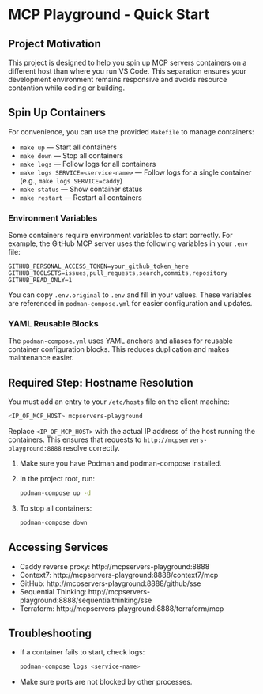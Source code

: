 # MCP Playground - Quick Start

## Project Motivation

This project is designed to help you spin up MCP servers containers on a different host than where you run VS Code. This separation ensures your development environment remains responsive and avoids resource contention while coding or building.


## Spin Up Containers

For convenience, you can use the provided `Makefile` to manage containers:

- `make up` — Start all containers
- `make down` — Stop all containers
- `make logs` — Follow logs for all containers
- `make logs SERVICE=<service-name>` — Follow logs for a single container (e.g., `make logs SERVICE=caddy`)
- `make status` — Show container status
- `make restart` — Restart all containers


### Environment Variables

Some containers require environment variables to start correctly. For example, the GitHub MCP server uses the following variables in your `.env` file:

```env
GITHUB_PERSONAL_ACCESS_TOKEN=your_github_token_here
GITHUB_TOOLSETS=issues,pull_requests,search,commits,repository
GITHUB_READ_ONLY=1
```

You can copy `.env.original` to `.env` and fill in your values. These variables are referenced in `podman-compose.yml` for easier configuration and updates.

### YAML Reusable Blocks

The `podman-compose.yml` uses YAML anchors and aliases for reusable container configuration blocks. This reduces duplication and makes maintenance easier.

## Required Step: Hostname Resolution

You must add an entry to your `/etc/hosts` file on the client machine:

```bash
<IP_OF_MCP_HOST> mcpservers-playground
```

Replace `<IP_OF_MCP_HOST>` with the actual IP address of the host running the containers. This ensures that requests to `http://mcpservers-playground:8888` resolve correctly.

1. Make sure you have Podman and podman-compose installed.
2. In the project root, run:

   ```bash
   podman-compose up -d
   ```

3. To stop all containers:

   ```bash
   podman-compose down
   ```

## Accessing Services

- Caddy reverse proxy: http://mcpservers-playground:8888
- Context7: http://mcpservers-playground:8888/context7/mcp
- GitHub: http://mcpservers-playground:8888/github/sse
- Sequential Thinking: http://mcpservers-playground:8888/sequentialthinking/sse
- Terraform: http://mcpservers-playground:8888/terraform/mcp

## Troubleshooting

- If a container fails to start, check logs:

   ```bash
   podman-compose logs <service-name>
   ```

- Make sure ports are not blocked by other processes.
